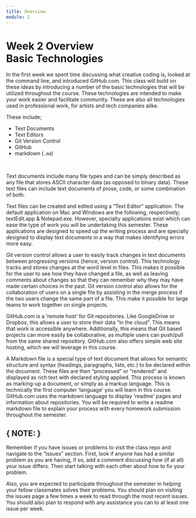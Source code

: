 ```yaml
---
title: Overview
module: 2
---
```


# Week 2 Overview <br />Basic Technologies

In the first week we spent time discussing what creative coding is, looked at the command line, and introduced GitHub.com. This class will build on these ideas by introducing a number of the basic technologies that will be utilized throughout the course. These technologies are intended to make your work easier and facilitate community. These are also all technologies used in professional work, for artists and tech companies alike.

These include;

- Text Documents
- Text Editors
- Git Version Control
- GitHub
- markdown (`.md`)

<br />

Text documents include many file types and can be simply described as any file that stores ASCII character data (as opposed to binary data). These text files can include text documents of prose, code, or some combination of both.

Text files can be created and edited using a “Text Editor” application. The default application on Mac and Windows are the following, respectively; textEdit.app & Notepad.exe. However, specialty applications exist which can ease the type of work you will be undertaking this semester. These applications are designed to speed up the writing process and are specially designed to display text documents in a way that makes identifying errors more easy.

Git version control allows a user to easily track changes in text documents between progressing versions (hence, version control). This technology tracks and stores changes at the word level in files. This makes it possible for the user to see how they have changed a file, as well as leaving comments about changes so that they can remember why they may have made certain choices in the past. Git version control also allows for the collaboration of users on a single file by assisting in the merge process if the two users change the same part of a file. This make it possible for large teams to work together on single projects.

GitHub.com is a ‘remote host’ for Git repositories. Like GoogleDrive or Dropbox, this allows a user to store their data “in the cloud”. This means that work is accessible anywhere. Additionally, this means that Git based projects can more easily be collaborative, as multiple users can push/pull from the same shared repository. GitHub.com also offers simple web site hosting, which we will leverage in this course.

A Markdown file is a special type of text document that allows for semantic structure and syntax (headings, paragraphs, lists, etc.) to be declared within the document. These files are then “processed” or “rendered” and displayed as rich text with declared styling applied. This process is known as marking-up a document, or simply as a markup language. This is technically the first computer ‘language’ you will learn in this course. GitHub.com uses the markdown language to display ‘readme’ pages and information about repositories. You will be required to write a readme markdown file to explain your process with every homework submission throughout the semester.

## { NOTE: }

Remember if you have issues or problems to visit the class repo and navigate to the “issues” section. First, look if anyone has had a similar problem as you are having, if so, add a comment discussing how (if at all) your issue differs. Then start talking with each other about how to fix your problem.

Also, you are expected to participate throughout the semester in helping your fellow classmates solves their problems. You should plan on visiting the issues page a few times a week to read through the most recent issues. You should also plan to respond with any assistance you can to at least one issue per week.
